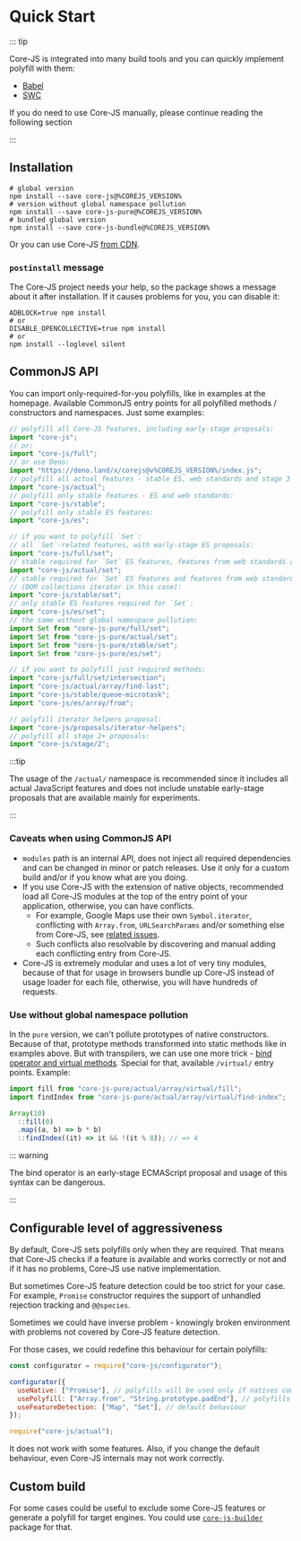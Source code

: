 # Quick Start

::: tip

Core-JS is integrated into many build tools and you can quickly implement
polyfill with them:

- [Babel](./babel.md)
- [SWC](./swc.md)

If you do need to use Core-JS manually, please continue reading the following
section

:::

## Installation

```shell
# global version
npm install --save core-js@%COREJS_VERSION%
# version without global namespace pollution
npm install --save core-js-pure@%COREJS_VERSION%
# bundled global version
npm install --save core-js-bundle@%COREJS_VERSION%
```

Or you can use Core-JS
[from CDN](https://www.jsdelivr.com/package/npm/core-js-bundle).

### `postinstall` message

The Core-JS project needs your help, so the package shows a message about it
after installation. If it causes problems for you, you can disable it:

```shell
ADBLOCK=true npm install
# or
DISABLE_OPENCOLLECTIVE=true npm install
# or
npm install --loglevel silent
```

## CommonJS API

You can import only-required-for-you polyfills, like in examples at the
homepage. Available CommonJS entry points for all polyfilled methods /
constructors and namespaces. Just some examples:

```js
// polyfill all Core-JS features, including early-stage proposals:
import "core-js";
// or:
import "core-js/full";
// or use Deno:
import "https://deno.land/x/corejs@v%COREJS_VERSION%/index.js";
// polyfill all actual features - stable ES, web standards and stage 3 ES proposals:
import "core-js/actual";
// polyfill only stable features - ES and web standards:
import "core-js/stable";
// polyfill only stable ES features:
import "core-js/es";

// if you want to polyfill `Set`:
// all `Set`-related features, with early-stage ES proposals:
import "core-js/full/set";
// stable required for `Set` ES features, features from web standards and stage 3 ES proposals:
import "core-js/actual/set";
// stable required for `Set` ES features and features from web standards
// (DOM collections iterator in this case):
import "core-js/stable/set";
// only stable ES features required for `Set`:
import "core-js/es/set";
// the same without global namespace pollution:
import Set from "core-js-pure/full/set";
import Set from "core-js-pure/actual/set";
import Set from "core-js-pure/stable/set";
import Set from "core-js-pure/es/set";

// if you want to polyfill just required methods:
import "core-js/full/set/intersection";
import "core-js/actual/array/find-last";
import "core-js/stable/queue-microtask";
import "core-js/es/array/from";

// polyfill iterator helpers proposal:
import "core-js/proposals/iterator-helpers";
// polyfill all stage 2+ proposals:
import "core-js/stage/2";
```

:::tip

The usage of the `/actual/` namespace is recommended since it includes all
actual JavaScript features and does not include unstable early-stage proposals
that are available mainly for experiments.

:::

### Caveats when using CommonJS API

- `modules` path is an internal API, does not inject all required dependencies
  and can be changed in minor or patch releases. Use it only for a custom build
  and/or if you know what are you doing.
- If you use Core-JS with the extension of native objects, recommended load all
  Core-JS modules at the top of the entry point of your application, otherwise,
  you can have conflicts.
  - For example, Google Maps use their own `Symbol.iterator`, conflicting with
    `Array.from`, `URLSearchParams` and/or something else from Core-JS, see
    [related issues](https://github.com/zloirock/core-js/search?q=Google+Maps&type=Issues).
  - Such conflicts also resolvable by discovering and manual adding each
    conflicting entry from Core-JS.
- Core-JS is extremely modular and uses a lot of very tiny modules, because of
  that for usage in browsers bundle up Core-JS instead of usage loader for each
  file, otherwise, you will have hundreds of requests.

### Use without global namespace pollution

In the `pure` version, we can't pollute prototypes of native constructors.
Because of that, prototype methods transformed into static methods like in
examples above. But with transpilers, we can use one more trick -
[bind operator and virtual methods](https://github.com/tc39/proposal-bind-operator).
Special for that, available `/virtual/` entry points. Example:

```js
import fill from "core-js-pure/actual/array/virtual/fill";
import findIndex from "core-js-pure/actual/array/virtual/find-index";

Array(10)
  ::fill(0)
  .map((a, b) => b * b)
  ::findIndex((it) => it && !(it % 8)); // => 4
```

::: warning

The bind operator is an early-stage ECMAScript proposal and usage of this syntax
can be dangerous.

:::

## Configurable level of aggressiveness

By default, Core-JS sets polyfills only when they are required. That means that
Core-JS checks if a feature is available and works correctly or not and if it
has no problems, Core-JS use native implementation.

But sometimes Core-JS feature detection could be too strict for your case. For
example, `Promise` constructor requires the support of unhandled rejection
tracking and `@@species`.

Sometimes we could have inverse problem - knowingly broken environment with
problems not covered by Core-JS feature detection.

For those cases, we could redefine this behaviour for certain polyfills:

```js
const configurator = require("core-js/configurator");

configurator({
  useNative: ["Promise"], // polyfills will be used only if natives completely unavailable
  usePolyfill: ["Array.from", "String.prototype.padEnd"], // polyfills will be used anyway
  useFeatureDetection: ["Map", "Set"], // default behaviour
});

require("core-js/actual");
```

It does not work with some features. Also, if you change the default behaviour,
even Core-JS internals may not work correctly.

## Custom build

For some cases could be useful to exclude some Core-JS features or generate a
polyfill for target engines. You could use
[`core-js-builder`](/packages/core-js-builder) package for that.
